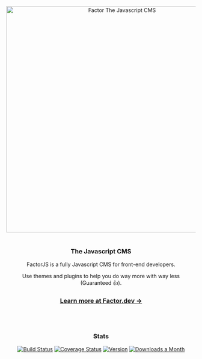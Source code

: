 <div align="center">
  <img src="https://i.imgur.com/Wv8kPKL.jpg" width="600px"  alt="Factor The Javascript CMS">
</div>

<br />

<div align="center">
  <h3>The Javascript CMS</h3>
  <p>FactorJS is a fully Javascript CMS for front-end developers.</p>
  
  <p>Use themes and plugins to help you do way more with way less (Guaranteed 👍).</p>
</div>
 
<div align="center">
  <h3>
    <a href="https://factor.dev">
      Learn more at Factor.dev &rarr;
    </a>
  </h3>
</div>

<br/> 
<br/> 
<div align="center">
  <h3>Stats</h3>
  <a href="https://circleci.com/gh/fiction-com/factor"><img src="https://badgen.net/circleci/github/fiction-com/factor/development" alt="Build Status"></a>  
  <a href="https://codecov.io/gh/fiction-com/factor"><img src="https://badgen.net/codecov/c/github/fiction-com/factor/development" alt="Coverage Status"></a>
  <a href="https://www.npmjs.com/package/@factor/core"><img src="https://badgen.net/npm/v/@factor/core" alt="Version"></a>
  <a href="https://www.npmjs.com/package/@factor/core"><img src="https://badgen.net/npm/dm/@factor/core" alt="Downloads a Month"></a> 
 </div>
